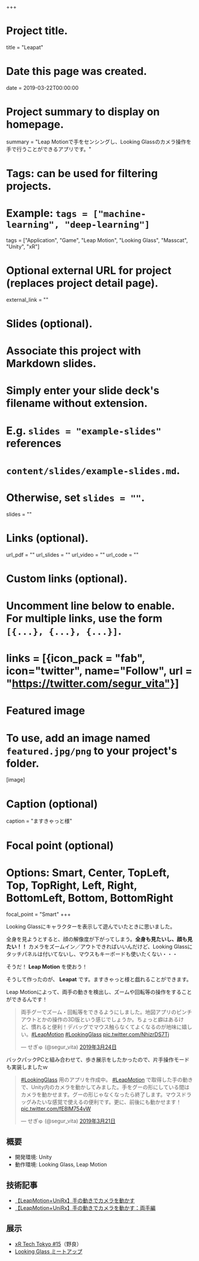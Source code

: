 +++
# Project title.
title = "Leapat"

# Date this page was created.
date = 2019-03-22T00:00:00

# Project summary to display on homepage.
summary = "Leap Motionで手をセンシングし、Looking Glassのカメラ操作を手で行うことができるアプリです。"

# Tags: can be used for filtering projects.
# Example: `tags = ["machine-learning", "deep-learning"]`
tags = ["Application", "Game", "Leap Motion", "Looking Glass", "Masscat", "Unity", "xR"]

# Optional external URL for project (replaces project detail page).
external_link = ""

# Slides (optional).
#   Associate this project with Markdown slides.
#   Simply enter your slide deck's filename without extension.
#   E.g. `slides = "example-slides"` references 
#   `content/slides/example-slides.md`.
#   Otherwise, set `slides = ""`.
slides = ""

# Links (optional).
url_pdf = ""
url_slides = ""
url_video = ""
url_code = ""

# Custom links (optional).
#   Uncomment line below to enable. For multiple links, use the form `[{...}, {...}, {...}]`.
# links = [{icon_pack = "fab", icon="twitter", name="Follow", url = "https://twitter.com/segur_vita"}]

# Featured image
# To use, add an image named `featured.jpg/png` to your project's folder. 
[image]
  # Caption (optional)
  caption = "ますきゃっと様"

  # Focal point (optional)
  # Options: Smart, Center, TopLeft, Top, TopRight, Left, Right, BottomLeft, Bottom, BottomRight
  focal_point = "Smart"
+++



Looking Glassにキャラクターを表示して遊んでいたときに思いました。

全身を見ようとすると、顔の解像度が下がってしまう。**全身も見たいし、顔も見たい！！**
カメラをズームイン／アウトできればいいんだけど、Looking Glassにタッチパネルは付いてないし、マウスもキーボードも使いたくない・・・

そうだ！ **Leap Motion** を使おう！

そうして作ったのが、 **Leapat** です。ますきゃっと様と戯れることができます。

Leap Motionによって、両手の動きを検出し、ズームや回転等の操作をすることができるんです！

<blockquote class="twitter-tweet" data-lang="ja"><p lang="ja" dir="ltr">両手グーでズーム・回転等をできるようにしました。地図アプリのピンチアウトとかの操作の3D版という感じでしょうか。ちょっと癖はあるけど、慣れると便利！デバッグでマウス触らなくてよくなるのが地味に嬉しい。<a href="https://twitter.com/hashtag/LeapMotion?src=hash&amp;ref_src=twsrc%5Etfw">#LeapMotion</a> <a href="https://twitter.com/hashtag/LookingGlass?src=hash&amp;ref_src=twsrc%5Etfw">#LookingGlass</a> <a href="https://t.co/NhizrDS7Tj">pic.twitter.com/NhizrDS7Tj</a></p>&mdash; せぎゅ (@segur_vita) <a href="https://twitter.com/segur_vita/status/1109754332092624896?ref_src=twsrc%5Etfw">2019年3月24日</a></blockquote>
<script async src="https://platform.twitter.com/widgets.js" charset="utf-8"></script>
バックパックPCと組み合わせて、歩き展示をしたかったので、片手操作モードも実装しましたｗ

<blockquote class="twitter-tweet" data-lang="ja"><p lang="ja" dir="ltr"><a href="https://twitter.com/hashtag/LookingGlass?src=hash&amp;ref_src=twsrc%5Etfw">#LookingGlass</a> 用のアプリを作成中。 <a href="https://twitter.com/hashtag/LeapMotion?src=hash&amp;ref_src=twsrc%5Etfw">#LeapMotion</a> で取得した手の動きで、Unity内のカメラを動かしてみました。手をグーの形にしている間はカメラを動かせます。グーの形じゃなくなったら終了します。マウスドラッグみたいな感覚で使えるの便利です。更に、前後にも動かせます！ <a href="https://t.co/fE8lM754vW">pic.twitter.com/fE8lM754vW</a></p>&mdash; せぎゅ (@segur_vita) <a href="https://twitter.com/segur_vita/status/1108794958318702592?ref_src=twsrc%5Etfw">2019年3月21日</a></blockquote>
<script async src="https://platform.twitter.com/widgets.js" charset="utf-8"></script>

## 概要

- 開発環境: Unity
- 動作環境: Looking Glass, Leap Motion




## 技術記事

- [【LeapMotion+UniRx】手の動きでカメラを動かす](https://qiita.com/segur/items/13d22727c913f8159990)
- [【LeapMotion+UniRx】手の動きでカメラを動かす：両手編](https://qiita.com/segur/items/4d9947db66d70def9762)



## 展示

- [xR Tech Tokyo #15](https://vrtokyo.connpass.com/event/121561/)（野良）
- [Looking Glass ミートアップ](https://connpass.com/event/124916/)



